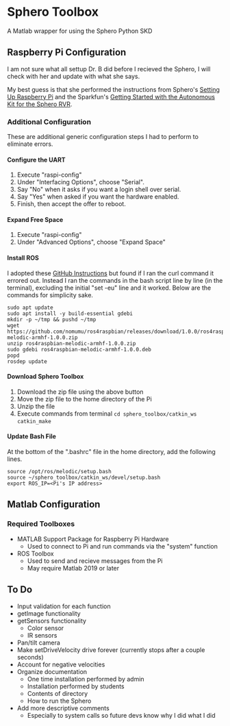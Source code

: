 # Sphero Toolbox
A Matlab wrapper for using the Sphero Python SKD  
## Raspberry Pi Configuration
I am not sure what all settup Dr. B did before I recieved the Sphero, I will check with her and update with what she says. 

My best guess is that she performed the instructions from Sphero's [Setting Up Raspberry Pi](https://sdk.sphero.com/docs/getting_started/raspberry_pi/raspberry_pi_setup/) and the Sparkfun's [Getting Started with the Autonomous Kit for the Sphero RVR](https://learn.sparkfun.com/tutorials/getting-started-with-the-autonomous-kit-for-the-sphero-rvr/step-1-connect-the-sphero-rvr-to-the-app).

### Additional Configuration
These are additional generic configuration steps I had to perform to eliminate
errors.

#### Configure the UART 
1. Execute "raspi-config" 
2. Under "Interfacing Options", choose "Serial".
3. Say "No" when it asks if you want a login shell over serial.
4. Say "Yes" when asked if you want the hardware enabled.
5. Finish, then accept the offer to reboot.

#### Expand Free Space
1. Execute "raspi-config" 
2. Under "Advanced Options", choose "Expand Space"

#### Install ROS
I adopted these [GitHub Instructions](https://gist.github.com/Tiryoh/76be0ac467c09667ca51b5f8d9f4b3bc#file-ros_melodic_install_raspizero-bash) but found if I 
ran the curl command it errored out. Instead I ran the commands in the bash 
script line by line (in the terminal), excluding the initial "set -eu" line and it worked. Below are the commands for simplicity sake.
```
sudo apt update
sudo apt install -y build-essential gdebi
mkdir -p ~/tmp && pushd ~/tmp
wget https://github.com/nomumu/ros4raspbian/releases/download/1.0.0/ros4raspbian-melodic-armhf-1.0.0.zip
unzip ros4raspbian-melodic-armhf-1.0.0.zip
sudo gdebi ros4raspbian-melodic-armhf-1.0.0.deb
popd
rosdep update
```

#### Download Sphero Toolbox
1. Download the zip file using the above button
2. Move the zip file to the home directory of the Pi
3. Unzip the file
4. Execute commands from terminal
`cd sphero_toolbox/catkin_ws`
`catkin_make`


#### Update Bash File
At the bottom of the ".bashrc" file in the home directory, add the following
lines.
```
source /opt/ros/melodic/setup.bash
source ~/sphero_toolbox/catkin_ws/devel/setup.bash
export ROS_IP=<Pi's IP address>
```

## Matlab Configuration
### Required Toolboxes
* MATLAB Support Package for Raspberry Pi Hardware
    - Used to connect to Pi and run commands via the "system" function
* ROS Toolbox
    - Used to send and recieve messages from the Pi
    - May require Matlab 2019 or later

## To Do
* Input validation for each function
* getImage functionality
* getSensors functionality
    - Color sensor
    - IR sensors
* Pan/tilt camera
* Make setDriveVelocity drive forever (currently stops after a couple seconds)
* Account for negative velocities
* Organize documentation
    - One time installation performed by admin
    - Installation performed by students
    - Contents of directory
    - How to run the Sphero
* Add more descriptive comments
    - Especially to system calls so future devs know why I did what I did
